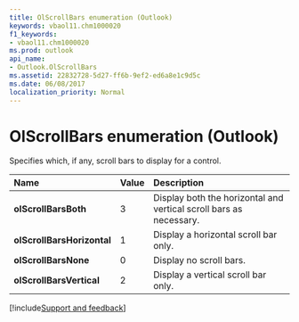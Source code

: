 ```yaml
---
title: OlScrollBars enumeration (Outlook)
keywords: vbaol11.chm1000020
f1_keywords:
- vbaol11.chm1000020
ms.prod: outlook
api_name:
- Outlook.OlScrollBars
ms.assetid: 22832728-5d27-ff6b-9ef2-ed6a8e1c9d5c
ms.date: 06/08/2017
localization_priority: Normal
---
```



# OlScrollBars enumeration (Outlook)

Specifies which, if any, scroll bars to display for a control.



|Name|Value|Description|
|:-----|:-----|:-----|
| **olScrollBarsBoth**|3|Display both the horizontal and vertical scroll bars as necessary.|
| **olScrollBarsHorizontal**|1|Display a horizontal scroll bar only.|
| **olScrollBarsNone**|0|Display no scroll bars.|
| **olScrollBarsVertical**|2|Display a vertical scroll bar only.|

[!include[Support and feedback](~/includes/feedback-boilerplate.md)]